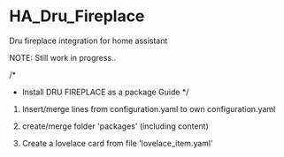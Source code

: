 # HA_Dru_Fireplace
Dru fireplace integration for home assistant

NOTE: Still work in progress..

/*
 * Install DRU FIREPLACE as a package Guide
 */

1) Insert/merge lines from configuration.yaml to own configuration.yaml

2) create/merge folder 'packages' (including content)
 
3) Create a lovelace card from file 'lovelace_item.yaml'

